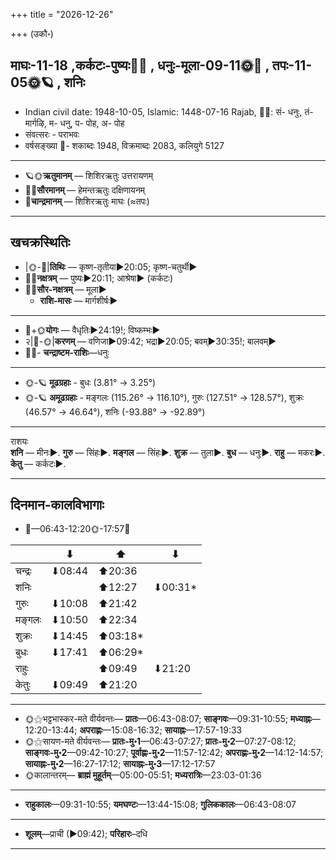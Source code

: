 +++
title = "2026-12-26"

+++
(उकौ॰)
## माघः-11-18  ,कर्कटः-पुष्यः🌛🌌  ,  धनुः-मूला-09-11🌞🌌  ,  तपः-11-05🌞🪐  , शनिः
- Indian civil date: 1948-10-05, Islamic: 1448-07-16 Rajab, 🌌🌞: सं- धनुः, तं- मार्गऴि, म- धनु, प- पोह, अ- पोह
- संवत्सरः - पराभवः
- वर्षसङ्ख्या 🌛- शकाब्दः 1948, विक्रमाब्दः 2083, कलियुगे 5127
___________________
- 🪐🌞**ऋतुमानम्** — शिशिरऋतुः उत्तरायणम्
- 🌌🌞**सौरमानम्** — हेमन्तऋतुः दक्षिणायनम्
- 🌛**चान्द्रमानम्** — शिशिरऋतुः माघः (≈तपः)
___________________


## खचक्रस्थितिः
- |🌞-🌛|**तिथिः** — कृष्ण-तृतीया►20:05; कृष्ण-चतुर्थी►  
- 🌌🌛**नक्षत्रम्** — पुष्यः►20:11; आश्रेषा► (कर्कटः)  
- 🌌🌞**सौर-नक्षत्रम्** — मूला►  
  - **राशि-मासः** — मार्गशीर्षः► 
___________________
- 🌛+🌞**योगः** — वैधृतिः►24:19!; विष्कम्भः►  
- २|🌛-🌞|**करणम्** — वणिजा►09:42; भद्रा►20:05; बवम्►30:35!; बालवम्►  
- 🌌🌛- **चन्द्राष्टम-राशिः**—धनुः  
___________________
- 🌞-🪐 **मूढग्रहाः** - बुधः (3.81° → 3.25°)
- 🌞-🪐 **अमूढग्रहाः** - मङ्गलः (115.26° → 116.10°), गुरुः (127.51° → 128.57°), शुक्रः (46.57° → 46.64°), शनिः (-93.88° → -92.89°)
___________________
राशयः  
**शनि** — मीनः►. **गुरु** — सिंहः►. **मङ्गल** — सिंहः►. **शुक्र** — तुला►. **बुध** — धनुः►. **राहु** — मकरः►. **केतु** — कर्कटः►. 
___________________


## दिनमान-कालविभागाः
- 🌅—06:43-12:20🌞-17:57🌇  

|      |⬇     |⬆     |⬇     |
|------|-----|-----|------|
|चन्द्रः|⬇08:44 |⬆20:36 |     |
|शनिः   |     |⬆12:27 |⬇00:31*|
|गुरुः  |⬇10:08 |⬆21:42 |     |
|मङ्गलः |⬇10:50 |⬆22:34 |     |
|शुक्रः |⬇14:45 |⬆03:18*|     |
|बुधः   |⬇17:41 |⬆06:29*|     |
|राहुः  |     |⬆09:49 |⬇21:20 |
|केतुः  |⬇09:49 |⬆21:20 |     |
___________________
- 🌞⚝भट्टभास्कर-मते वीर्यवन्तः— **प्रातः**—06:43-08:07; **साङ्गवः**—09:31-10:55; **मध्याह्नः**—12:20-13:44; **अपराह्णः**—15:08-16:32; **सायाह्नः**—17:57-19:33  
- 🌞⚝सायण-मते वीर्यवन्तः— **प्रातः-मु॰1**—06:43-07:27; **प्रातः-मु॰2**—07:27-08:12; **साङ्गवः-मु॰2**—09:42-10:27; **पूर्वाह्णः-मु॰2**—11:57-12:42; **अपराह्णः-मु॰2**—14:12-14:57; **सायाह्नः-मु॰2**—16:27-17:12; **सायाह्नः-मु॰3**—17:12-17:57  
- 🌞कालान्तरम्— **ब्राह्मं मुहूर्तम्**—05:00-05:51; **मध्यरात्रिः**—23:03-01:36  
___________________
- **राहुकालः**—09:31-10:55; **यमघण्टः**—13:44-15:08; **गुलिककालः**—06:43-08:07  
___________________
- **शूलम्**—प्राची (►09:42); **परिहारः**–दधि  
___________________
